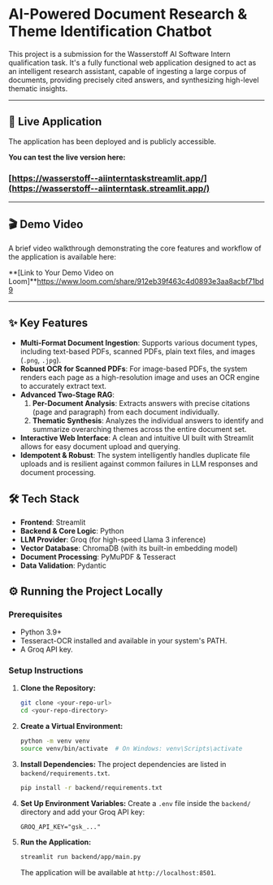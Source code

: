# AI-Powered Document Research & Theme Identification Chatbot

This project is a submission for the Wasserstoff AI Software Intern qualification task. It's a fully functional web application designed to act as an intelligent research assistant, capable of ingesting a large corpus of documents, providing precisely cited answers, and synthesizing high-level thematic insights.

---

## 🚀 Live Application

The application has been deployed and is publicly accessible.

**You can test the live version here:**

### [https://wasserstoff--aiinterntaskstreamlit.app/](https://wasserstoff--aiinterntask.streamlit.app/)

---

## 🎬 Demo Video

A brief video walkthrough demonstrating the core features and workflow of the application is available here:

**[Link to Your Demo Video on Loom]**https://www.loom.com/share/912eb39f463c4d0893e3aa8acbf71bd9

---

## ✨ Key Features

*   **Multi-Format Document Ingestion**: Supports various document types, including text-based PDFs, scanned PDFs, plain text files, and images (`.png`, `.jpg`).
*   **Robust OCR for Scanned PDFs**: For image-based PDFs, the system renders each page as a high-resolution image and uses an OCR engine to accurately extract text.
*   **Advanced Two-Stage RAG**:
    1.  **Per-Document Analysis**: Extracts answers with precise citations (page and paragraph) from each document individually.
    2.  **Thematic Synthesis**: Analyzes the individual answers to identify and summarize overarching themes across the entire document set.
*   **Interactive Web Interface**: A clean and intuitive UI built with Streamlit allows for easy document upload and querying.
*   **Idempotent & Robust**: The system intelligently handles duplicate file uploads and is resilient against common failures in LLM responses and document processing.

## 🛠️ Tech Stack

*   **Frontend**: Streamlit
*   **Backend & Core Logic**: Python
*   **LLM Provider**: Groq (for high-speed Llama 3 inference)
*   **Vector Database**: ChromaDB (with its built-in embedding model)
*   **Document Processing**: PyMuPDF & Tesseract
*   **Data Validation**: Pydantic

## ⚙️ Running the Project Locally

### Prerequisites
- Python 3.9+
- Tesseract-OCR installed and available in your system's PATH.
- A Groq API key.

### Setup Instructions
1.  **Clone the Repository:**
    ```bash
    git clone <your-repo-url>
    cd <your-repo-directory>
    ```

2.  **Create a Virtual Environment:**
    ```bash
    python -m venv venv
    source venv/bin/activate  # On Windows: venv\Scripts\activate
    ```

3.  **Install Dependencies:**
    The project dependencies are listed in `backend/requirements.txt`.
    ```bash
    pip install -r backend/requirements.txt
    ```

4.  **Set Up Environment Variables:**
    Create a `.env` file inside the `backend/` directory and add your Groq API key:
    ```
    GROQ_API_KEY="gsk_..."
    ```

5.  **Run the Application:**
    ```bash
    streamlit run backend/app/main.py
    ```
    The application will be available at `http://localhost:8501`.
